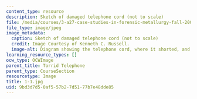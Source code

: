 ```yaml
---
content_type: resource
description: Sketch of damaged telephone cord (not to scale)
file: /media/courses/3-a27-case-studies-in-forensic-metallurgy-fall-2007/9bd3d7d50af557b27d5177b7e48dde85_1-1.jpg
file_type: image/jpeg
image_metadata:
  caption: Sketch of damaged telephone cord (not to scale)
  credit: Image Courtesy of Kenneth C. Russell.
  image-alt: Diagram showing the telephone cord, where it shorted, and where it charred.
learning_resource_types: []
ocw_type: OCWImage
parent_title: Torrid Telephone
parent_type: CourseSection
resourcetype: Image
title: 1-1.jpg
uid: 9bd3d7d5-0af5-57b2-7d51-77b7e48dde85
---
```

